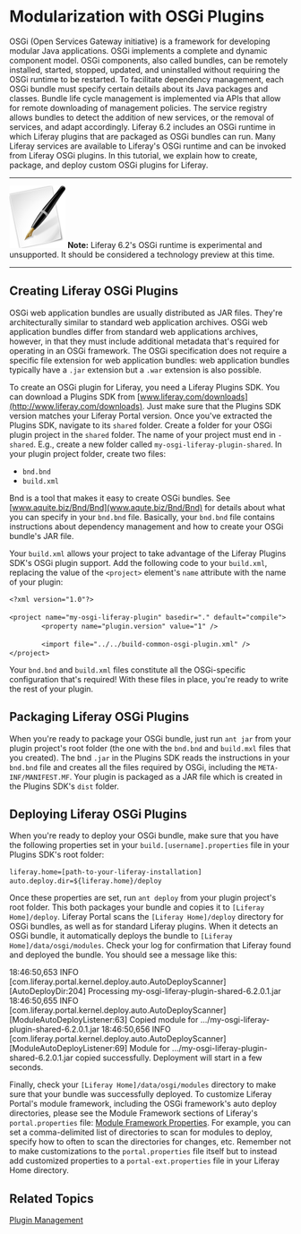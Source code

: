 # Modularization with OSGi Plugins [](id=developing-osgi-plugins-for-liferay)

OSGi (Open Services Gateway initiative) is a framework for developing modular
Java applications. OSGi implements a complete and dynamic component model. OSGi
components, also called bundles, can be remotely installed, started, stopped,
updated, and uninstalled without requiring the OSGi runtime to be restarted. To
facilitate dependency management, each OSGi bundle must specify certain details
about its Java packages and classes. Bundle life cycle management is implemented
via APIs that allow for remote downloading of management policies. The service
registry allows bundles to detect the addition of new services, or the removal
of services, and adapt accordingly. Liferay 6.2 includes an OSGi runtime in
which Liferay plugins that are packaged as OSGi bundles can run. Many Liferay
services are available to Liferay's OSGi runtime and can be invoked from Liferay
OSGi plugins. In this tutorial, we explain how to create, package, and deploy
custom OSGi plugins for Liferay. 

---

![Tip](../../images/tip-pen-paper.png) **Note:** Liferay 6.2's OSGi runtime is
experimental and unsupported. It should be considered a technology preview at
this time. 

---

## Creating Liferay OSGi Plugins

OSGi web application bundles are usually distributed as JAR files. They're
architecturally similar to standard web application archives. OSGi web
application bundles differ from standard web applications archives, however, in
that they must include additional metadata that's required for operating in an
OSGi framework. The OSGi specification does not require a specific file
extension for web application bundles: web application bundles typically have
a `.jar` extension but a `.war` extension is also possible.

To create an OSGi plugin for Liferay, you need a Liferay Plugins SDK. You can
download a Plugins SDK from
[www.liferay.com/downloads](http://www.liferay.com/downloads). Just make sure
that the Plugins SDK version matches your Liferay Portal version. Once you've
extracted the Plugins SDK, navigate to its `shared` folder. Create a folder for
your OSGi plugin project in the `shared` folder. The name of your project must
end in `-shared`. E.g., create a new folder called
`my-osgi-liferay-plugin-shared`. In your plugin project folder, create two
files:

- `bnd.bnd`
- `build.xml`

Bnd is a tool that makes it easy to create OSGi bundles. See
[www.aquite.biz/Bnd/Bnd](www.aqute.biz/Bnd/Bnd) for details about what you can
specify in your `bnd.bnd` file. Basically, your `bnd.bnd` file contains
instructions about dependency management and how to create your OSGi bundle's
JAR file.

Your `build.xml` allows your project to take advantage of the Liferay Plugins
SDK's OSGi plugin support. Add the following code to your `build.xml`, replacing
the value of the `<project>` element's `name` attribute with the name of your
plugin:

    <?xml version="1.0"?>

    <project name="my-osgi-liferay-plugin" basedir="." default="compile">
            <property name="plugin.version" value="1" />

            <import file="../../build-common-osgi-plugin.xml" />
    </project>

Your `bnd.bnd` and `build.xml` files constitute all the OSGi-specific
configuration that's required! With these files in place, you're ready to write
the rest of your plugin.

## Packaging Liferay OSGi Plugins

When you're ready to package your OSGi bundle, just run `ant jar` from your
plugin project's root folder (the one with the `bnd.bnd` and `build.mxl` files
that you created). The bnd `.jar` in the Plugins SDK reads the instructions in
your `bnd.bnd` file and creates all the files required by OSGi, including the
`META-INF/MANIFEST.MF`. Your plugin is packaged as a JAR file which is created
in the Plugins SDK's `dist` folder.

## Deploying Liferay OSGi Plugins

When you're ready to deploy your OSGi bundle, make sure that you have the
following properties set in your `build.[username].properties` file in your
Plugins SDK's root folder:

    liferay.home=[path-to-your-liferay-installation]
    auto.deploy.dir=${liferay.home}/deploy

Once these properties are set, run `ant deploy` from your plugin project's root
folder. This both packages your bundle and copies it to `[Liferay Home]/deploy`.
Liferay Portal scans the `[Liferay Home]/deploy` directory for OSGi bundles, as
well as for standard Liferay plugins. When it detects an OSGi bundle, it
automatically deploys the bundle to `[Liferay Home]/data/osgi/modules`. Check
your log for confirmation that Liferay found and deployed the bundle. You should
see a message like this:

18:46:50,653 INFO  [com.liferay.portal.kernel.deploy.auto.AutoDeployScanner][AutoDeployDir:204] Processing my-osgi-liferay-plugin-shared-6.2.0.1.jar
18:46:50,655 INFO  [com.liferay.portal.kernel.deploy.auto.AutoDeployScanner][ModuleAutoDeployListener:63] Copied module for .../my-osgi-liferay-plugin-shared-6.2.0.1.jar
18:46:50,656 INFO  [com.liferay.portal.kernel.deploy.auto.AutoDeployScanner][ModuleAutoDeployListener:69] Module for .../my-osgi-liferay-plugin-shared-6.2.0.1.jar copied successfully. Deployment will start in a few seconds.

Finally, check your `[Liferay Home]/data/osgi/modules` directory to make sure
that your bundle was successfully deployed. To customize Liferay Portal's module
framework, including the OSGi framework's auto deploy directories, please see
the Module Framework sections of Liferay's `portal.properties` file:
[Module Framework Properties](http://docs.liferay.com/portal/6.2/propertiesdoc/portal.properties.html#Module%20Framework).
For example, you can set a comma-delimited list of directories to scan for
modules to deploy, specify how to often to scan the directories for changes,
etc. Remember not to make customizations to the `portal.properties` file itself
but to instead add customized properties to a `portal-ext.properties` file in
your Liferay Home directory. 

## Related Topics

[Plugin Management](/use/-/knowledge_base/plugin-management-lp-6-2-use-useportal)
